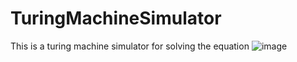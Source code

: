 # TuringMachineSimulator
This is a turing machine simulator for solving the equation
![image](https://github.com/Yanfiq/TuringMachineSimulator/assets/113404595/8f375f73-1881-487b-9e07-721711e48d73)
